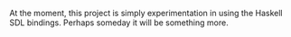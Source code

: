 At the moment, this project is simply experimentation in using the Haskell SDL bindings. Perhaps someday it will be something more. 